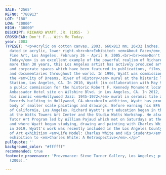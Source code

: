 ```yaml
---
SALE: '2565'
REFNO: "780913"
LOT: "188"
LOW: "20000"
HIGH: "30000"
DESCRIPT: RICHARD WYATT, JR. (1955-  )
CROSSHEAD: Don't F... With Me Today.
year: 2003
TYPESET: "<p>Acrylic on cotton canvas, 2003. 660x813 mm; 26x32 inches. Signed and
  dated in acrylic, lower right.<br><br>Exhibited: <em>About Face</em>, Steve Turner
  Fine Art, Los Angeles. February 26 - April 9, 2005.<br><br><em>Don't F... With Me
  Today</em> is an excellent example of the powerful realism of Richard Wyatt. For
  more than 30 years, this Los Angeles artist has actively produced art for public
  and corporate spaces which have been featured in publications, films, television,
  and documentaries throughout the world. In 1996, Wyatt was commissioned to create
  the <em>City of Dreams, River of History</em> mural at the historic landmark Union
  Station, Los Angeles, CA. In 2010, Wyatt (in collaboration with May Sun) completed
  a public commission for the historic Robert F. Kennedy Monument located at the former
  Ambassador Hotel site on Wilshire Blvd. in Los Angeles, CA. In 2012, he restored
  his iconic <em>Hollywood Jazz: 1945-1972</em> mural in ceramic tile at the Capitol
  Records building in Hollywood, CA.<br><br>In addition, Wyatt has produced a significant
  body of smaller scale paintings and drawings. Before earning his BFA from the University
  of California, Los Angeles. Richard Wyatt's art education began in the mid-1960s
  at the Watts Towers Art Center and the Studio Watts Workshop. He also attended the
  Tutor Art Program led by William Pajaud which met on Saturdays at the Otis Art Institute
  and where Wyatt began studying, drawing and painting with Charles White. Recently
  in 2019, Wyatt's work was recently included in the Los Angeles County of Museum
  of Art exhibition <em>Life Model: Charles White and His Students</em>, a companion
  exhibition to <em>Charles White: A Retrospective</em>.</p>"
pullquote: ''
background_color: "#ffffff"
recommended: true
footnote_provenance: 'Provenance: Steve Turner Gallery, Los Angeles; private collection
  (2005).'

---
```

